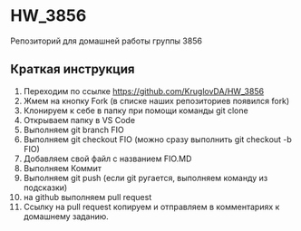 # HW_3856
Репозиторий для домашней работы группы 3856

## Краткая инструкция
1. Переходим по ссылке https://github.com/KruglovDA/HW_3856
2. Жмем на кнопку Fork (в списке наших репозиториев появился fork)
3. Клонируем к себе в папку при помощи команды git clone
4. Открываем папку в VS Code
5. Выполняем git branch FIO
6. Выполняем git checkout FIO (можно сразу выполнить git checkout -b FIO)
7. Добавляем свой файл с названием FIO.MD
8. Выполняем Коммит
9. Выполняем git push (если git ругается, выполняем команду из подсказки)
10. на github выполняем pull request
11. Ссылку на pull request копируем и отправляем в комментариях к домашнему заданию.